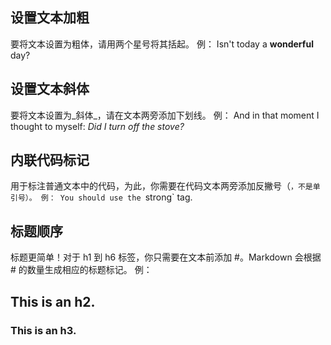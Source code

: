 
## 设置文本加粗
要将文本设置为粗体，请用两个星号将其括起。
例：
Isn't today a **wonderful** day?


## 设置文本斜体
要将文本设置为_斜体_，请在文本两旁添加下划线。
例：
And in that moment I thought to myself: _Did I turn off the stove?_


## 内联代码标记
用于标注普通文本中的代码，为此，你需要在代码文本两旁添加反撇号（`，不是单引号）。
例：
You should use the `strong` tag.


## 标题顺序
标题更简单！对于 h1 到 h6 标签，你只需要在文本前添加 #。Markdown 会根据 # 的数量生成相应的标题标记。
例：
## This is an h2.
### This is an h3.
